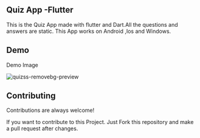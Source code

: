 ## Quiz App -Flutter

This is the Quiz App made with flutter and Dart.All the questions and answers are static.
This App works on Android ,Ios and Windows.




## Demo

Demo Image

![quizss-removebg-preview](https://github.com/Vedant-20/quiz/assets/91717779/9bb5d973-e3af-48c1-9efc-2bb5e652a170)


## Contributing

Contributions are always welcome!


If you want to contribute to this Project.
Just Fork this repository and make a pull request after changes.

